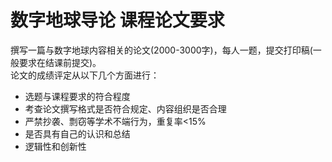 # 数字地球导论 课程论文要求

撰写一篇与数字地球内容相关的论文(2000-3000字)，每人一题，提交打印稿(一般要求在结课前提交)。  
论文的成绩评定从以下几个方面进行：

- 选题与课程要求的符合程度
- 考查论文撰写格式是否符合规定、内容组织是否合理
- 严禁抄袭、剽窃等学术不端行为，重复率<15%
- 是否具有自己的认识和总结
- 逻辑性和创新性
